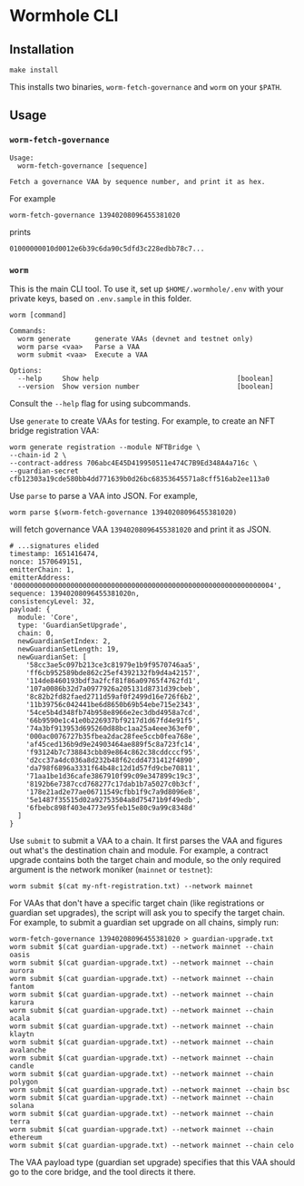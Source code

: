 # Wormhole CLI


## Installation

    make install

This installs two binaries, `worm-fetch-governance` and `worm` on your `$PATH`.

## Usage

### `worm-fetch-governance`

    Usage:
      worm-fetch-governance [sequence]

    Fetch a governance VAA by sequence number, and print it as hex.


For example

    worm-fetch-governance 13940208096455381020

prints

    01000000010d0012e6b39c6da90c5dfd3c228edbb78c7...


### `worm`

This is the main CLI tool. To use it, set up `$HOME/.wormhole/.env` with your
private keys, based on `.env.sample` in this folder.

    worm [command]

    Commands:
      worm generate      generate VAAs (devnet and testnet only)
      worm parse <vaa>   Parse a VAA
      worm submit <vaa>  Execute a VAA

    Options:
      --help     Show help                                  [boolean]
      --version  Show version number                        [boolean]

 Consult the `--help` flag for using subcommands.

 Use `generate` to create VAAs for testing. For example, to create an NFT bridge registration VAA:

    worm generate registration --module NFTBridge \
    --chain-id 2 \
    --contract-address 706abc4E45D419950511e474C7B9Ed348A4a716c \
    --guardian-secret cfb12303a19cde580bb4dd771639b0d26bc68353645571a8cff516ab2ee113a0

Use `parse` to parse a VAA into JSON. For example,

    worm parse $(worm-fetch-governance 13940208096455381020)

will fetch governance VAA `13940208096455381020` and print it as JSON.

    # ...signatures elided
    timestamp: 1651416474,
    nonce: 1570649151,
    emitterChain: 1,
    emitterAddress: '0000000000000000000000000000000000000000000000000000000000000004',
    sequence: 13940208096455381020n,
    consistencyLevel: 32,
    payload: {
      module: 'Core',
      type: 'GuardianSetUpgrade',
      chain: 0,
      newGuardianSetIndex: 2,
      newGuardianSetLength: 19,
      newGuardianSet: [
        '58cc3ae5c097b213ce3c81979e1b9f9570746aa5',
        'ff6cb952589bde862c25ef4392132fb9d4a42157',
        '114de8460193bdf3a2fcf81f86a09765f4762fd1',
        '107a0086b32d7a0977926a205131d8731d39cbeb',
        '8c82b2fd82faed2711d59af0f2499d16e726f6b2',
        '11b39756c042441be6d8650b69b54ebe715e2343',
        '54ce5b4d348fb74b958e8966e2ec3dbd4958a7cd',
        '66b9590e1c41e0b226937bf9217d1d67fd4e91f5',
        '74a3bf913953d695260d88bc1aa25a4eee363ef0',
        '000ac0076727b35fbea2dac28fee5ccb0fea768e',
        'af45ced136b9d9e24903464ae889f5c8a723fc14',
        'f93124b7c738843cbb89e864c862c38cddcccf95',
        'd2cc37a4dc036a8d232b48f62cdd4731412f4890',
        'da798f6896a3331f64b48c12d1d57fd9cbe70811',
        '71aa1be1d36cafe3867910f99c09e347899c19c3',
        '8192b6e7387ccd768277c17dab1b7a5027c0b3cf',
        '178e21ad2e77ae06711549cfbb1f9c7a9d8096e8',
        '5e1487f35515d02a92753504a8d75471b9f49edb',
        '6fbebc898f403e4773e95feb15e80c9a99c8348d'
      ]
    }

Use `submit` to submit a VAA to a chain. It first parses the VAA and figures out
what's the destination chain and module. For example, a contract upgrade contains both the target chain and module, so the only required argument is the network moniker (`mainnet` or `testnet`):

    worm submit $(cat my-nft-registration.txt) --network mainnet


For VAAs that don't have a specific target chain (like registrations or guardian
set upgrades), the script will ask you to specify the target chain.
For example, to submit a guardian set upgrade on all chains, simply run:

    worm-fetch-governance 13940208096455381020 > guardian-upgrade.txt
    worm submit $(cat guardian-upgrade.txt) --network mainnet --chain oasis
    worm submit $(cat guardian-upgrade.txt) --network mainnet --chain aurora
    worm submit $(cat guardian-upgrade.txt) --network mainnet --chain fantom
    worm submit $(cat guardian-upgrade.txt) --network mainnet --chain karura
    worm submit $(cat guardian-upgrade.txt) --network mainnet --chain acala
    worm submit $(cat guardian-upgrade.txt) --network mainnet --chain klaytn
    worm submit $(cat guardian-upgrade.txt) --network mainnet --chain avalanche
    worm submit $(cat guardian-upgrade.txt) --network mainnet --chain candle
    worm submit $(cat guardian-upgrade.txt) --network mainnet --chain polygon
    worm submit $(cat guardian-upgrade.txt) --network mainnet --chain bsc
    worm submit $(cat guardian-upgrade.txt) --network mainnet --chain solana
    worm submit $(cat guardian-upgrade.txt) --network mainnet --chain terra
    worm submit $(cat guardian-upgrade.txt) --network mainnet --chain ethereum
    worm submit $(cat guardian-upgrade.txt) --network mainnet --chain celo

The VAA payload type (guardian set upgrade) specifies that this VAA should go to the core bridge, and the tool directs it there.
